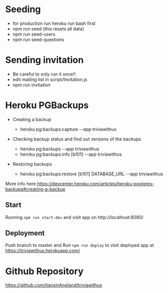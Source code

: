 # Seeding

- for production run heroku run bash first
- npm run seed (this resets all data)
- npm run seed-users
- npm run seed-questions

# Sending invitation

- Be careful to only run it once!!
- edit mailing list in script/Invitation.js
- npm run invitation

# Heroku PGBackups

- Creating a backup

  - heroku pg:backups:capture --app triviawithus

- Checking backup status and find out versions of the backups

  - heroku pg:backups --app triviawithus
  - heroku pg:backups:info [b101] --app triviawithus

- Restoring backups
  - heroku pg:backups:restore [b101] DATABASE_URL --app triviawithus

More info here https://devcenter.heroku.com/articles/heroku-postgres-backups#creating-a-backup

## Start

Running `npm run start-dev` and visit app on http://localhost:8080/

## Deployment

Push branch to master and Run `npm run deploy` to visit deployed app at https://triviawithus.herokuapp.com/

# Github Repository

https://github.com/tianxinAngland/triviawithus
